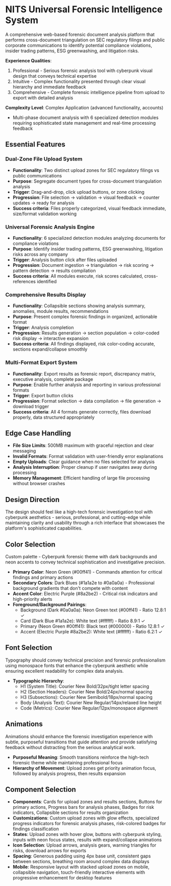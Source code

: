 # NITS Universal Forensic Intelligence System

A comprehensive web-based forensic document analysis platform that performs cross-document triangulation on SEC regulatory filings and public corporate communications to identify potential compliance violations, insider trading patterns, ESG greenwashing, and litigation risks.

**Experience Qualities**:
1. Professional - Serious forensic analysis tool with cyberpunk visual design that conveys technical expertise
2. Intuitive - Complex functionality presented through clear visual hierarchy and immediate feedback
3. Comprehensive - Complete forensic intelligence pipeline from upload to export with detailed analysis

**Complexity Level**: Complex Application (advanced functionality, accounts)
- Multi-phase document analysis with 6 specialized detection modules requiring sophisticated state management and real-time processing feedback

## Essential Features

### Dual-Zone File Upload System
- **Functionality**: Two distinct upload zones for SEC regulatory filings vs public communications
- **Purpose**: Segregate document types for cross-document triangulation analysis
- **Trigger**: Drag-and-drop, click upload buttons, or zone clicking
- **Progression**: File selection → validation → visual feedback → counter updates → ready for analysis
- **Success criteria**: Files properly categorized, visual feedback immediate, size/format validation working

### Universal Forensic Analysis Engine
- **Functionality**: 6 specialized detection modules analyzing documents for compliance violations
- **Purpose**: Identify insider trading patterns, ESG greenwashing, litigation risks across any company
- **Trigger**: Analysis button click after files uploaded
- **Progression**: Document ingestion → triangulation → risk scoring → pattern detection → results compilation
- **Success criteria**: All modules execute, risk scores calculated, cross-references identified

### Comprehensive Results Display
- **Functionality**: Collapsible sections showing analysis summary, anomalies, module results, recommendations
- **Purpose**: Present complex forensic findings in organized, actionable format
- **Trigger**: Analysis completion
- **Progression**: Results generation → section population → color-coded risk display → interactive expansion
- **Success criteria**: All findings displayed, risk color-coding accurate, sections expand/collapse smoothly

### Multi-Format Export System
- **Functionality**: Export results as forensic report, discrepancy matrix, executive analysis, complete package
- **Purpose**: Enable further analysis and reporting in various professional formats
- **Trigger**: Export button clicks
- **Progression**: Format selection → data compilation → file generation → download trigger
- **Success criteria**: All 4 formats generate correctly, files download properly, data structured appropriately

## Edge Case Handling
- **File Size Limits**: 500MB maximum with graceful rejection and clear messaging
- **Invalid Formats**: Format validation with user-friendly error explanations
- **Empty Uploads**: Clear guidance when no files selected for analysis
- **Analysis Interruption**: Proper cleanup if user navigates away during processing
- **Memory Management**: Efficient handling of large file processing without browser crashes

## Design Direction
The design should feel like a high-tech forensic investigation tool with cyberpunk aesthetics - serious, professional, and cutting-edge while maintaining clarity and usability through a rich interface that showcases the platform's sophisticated capabilities.

## Color Selection
Custom palette - Cyberpunk forensic theme with dark backgrounds and neon accents to convey technical sophistication and investigative precision.

- **Primary Color**: Neon Green (#00ff41) - Commands attention for critical findings and primary actions
- **Secondary Colors**: Dark Blues (#1a1a2e to #0a0a0a) - Professional background gradients that don't compete with content
- **Accent Color**: Electric Purple (#8a2be2) - Critical risk indicators and high-priority alerts
- **Foreground/Background Pairings**: 
  - Background (Dark #0a0a0a): Neon Green text (#00ff41) - Ratio 12.8:1 ✓
  - Card (Dark Blue #1a1a2e): White text (#ffffff) - Ratio 8.9:1 ✓
  - Primary (Neon Green #00ff41): Black text (#000000) - Ratio 12.8:1 ✓
  - Accent (Electric Purple #8a2be2): White text (#ffffff) - Ratio 6.2:1 ✓

## Font Selection
Typography should convey technical precision and forensic professionalism using monospace fonts that enhance the cyberpunk aesthetic while ensuring excellent readability for complex data analysis.

- **Typographic Hierarchy**:
  - H1 (System Title): Courier New Bold/32px/tight letter spacing
  - H2 (Section Headers): Courier New Bold/24px/normal spacing
  - H3 (Subsections): Courier New Semibold/18px/normal spacing  
  - Body (Analysis Text): Courier New Regular/14px/relaxed line height
  - Code (Metrics): Courier New Regular/12px/monospace alignment

## Animations
Animations should enhance the forensic investigation experience with subtle, purposeful transitions that guide attention and provide satisfying feedback without distracting from the serious analytical work.

- **Purposeful Meaning**: Smooth transitions reinforce the high-tech forensic theme while maintaining professional focus
- **Hierarchy of Movement**: Upload zones get priority animation focus, followed by analysis progress, then results expansion

## Component Selection
- **Components**: Cards for upload zones and results sections, Buttons for primary actions, Progress bars for analysis phases, Badges for risk indicators, Collapsible sections for results organization
- **Customizations**: Custom upload zones with glow effects, specialized progress indicators for forensic analysis phases, risk-colored badges for findings classification
- **States**: Upload zones with hover glow, buttons with cyberpunk styling, inputs with neon focus states, results with expand/collapse animations
- **Icon Selection**: Upload arrows, analysis gears, warning triangles for risks, download arrows for exports
- **Spacing**: Generous padding using 4px base unit, consistent gaps between sections, breathing room around complex data displays
- **Mobile**: Responsive layout with stacked upload zones on mobile, collapsible navigation, touch-friendly interactive elements with progressive enhancement for desktop features